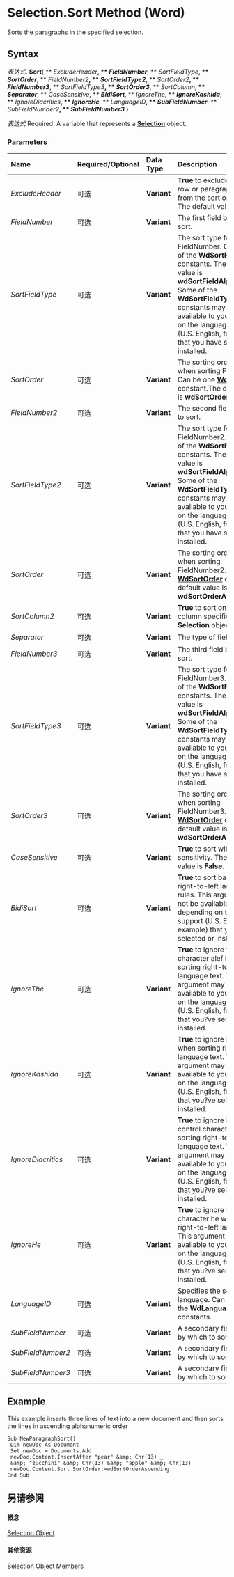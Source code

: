 
# Selection.Sort Method (Word)

Sorts the paragraphs in the specified selection.


## Syntax

 _表达式_. **Sort**( ** _ExcludeHeader_**, ** _FieldNumber_**, ** _SortFieldType_**, ** _SortOrder_**, ** _FieldNumber2_**, ** _SortFieldType2_**, ** _SortOrder2_**, ** _FieldNumber3_**, ** _SortFieldType3_**, ** _SortOrder3_**, ** _SortColumn_**, ** _Separator_**, ** _CaseSensitive_**, ** _BidiSort_**, ** _IgnoreThe_**, ** _IgnoreKashida_**, ** _IgnoreDiacritics_**, ** _IgnoreHe_**, ** _LanguageID_**, ** _SubFieldNumber_**, ** _SubFieldNumber2_**, ** _SubFieldNumber3_** )

 _表达式_ Required. A variable that represents a **[Selection](7b574a91-c33e-ecfd-6783-6b7528b2ed8f.md)** object.


### Parameters



|**Name**|**Required/Optional**|**Data Type**|**Description**|
|:-----|:-----|:-----|:-----|
| _ExcludeHeader_|可选|**Variant**|**True** to exclude the first row or paragraph header from the sort operation. The default value is **False**.|
| _FieldNumber_|可选|**Variant**|The first field by which to sort.|
| _SortFieldType_|可选|**Variant**|The sort type for FieldNumber. Can be one of the  **WdSortFieldType** constants. The default value is **wdSortFieldAlphanumeric**. Some of the **WdSortFieldType** constants may not be available to you, depending on the language support (U.S. English, for example) that you have selected or installed.|
| _SortOrder_|可选|**Variant**|The sorting order to use when sorting FieldNumber. Can be one  **[WdSortOrder](d532202f-3622-9b74-0bd9-85e446c3b616.md)** constant.The default value is **wdSortOrderAscending**.|
| _FieldNumber2_|可选|**Variant**|The second field by which to sort.|
| _SortFieldType2_|可选|**Variant**|The sort type for FieldNumber2. Can be one of the  **WdSortFieldType** constants. The default value is **wdSortFieldAlphanumeric**. Some of the **WdSortFieldType** constants may not be available to you, depending on the language support (U.S. English, for example) that you have selected or installed.|
| _SortOrder_|可选|**Variant**|The sorting order to use when sorting FieldNumber2. Can be one  **[WdSortOrder](d532202f-3622-9b74-0bd9-85e446c3b616.md)** constant.The default value is **wdSortOrderAscending**.|
| _SortColumn2_|可选|**Variant**|**True** to sort only the column specified by the **Selection** object.|
| _Separator_|可选|**Variant**|The type of field separator.|
| _FieldNumber3_|可选|**Variant**|The third field by which to sort.|
| _SortFieldType3_|可选|**Variant**|The sort type for FieldNumber3. Can be one of the  **WdSortFieldType** constants. The default value is **wdSortFieldAlphanumeric**. Some of the **WdSortFieldType** constants may not be available to you, depending on the language support (U.S. English, for example) that you have selected or installed.|
| _SortOrder3_|可选|**Variant**|The sorting order to use when sorting FieldNumber3. Can be one  **[WdSortOrder](d532202f-3622-9b74-0bd9-85e446c3b616.md)** constant.The default value is **wdSortOrderAscending**.|
| _CaseSensitive_|可选|**Variant**|**True** to sort with case sensitivity. The default value is **False**.|
| _BidiSort_|可选|**Variant**|**True** to sort based on right-to-left language rules. This argument may not be available to you, depending on the language support (U.S. English, for example) that you?ve selected or installed.|
| _IgnoreThe_|可选|**Variant**|**True** to ignore the Arabic character alef lam when sorting right-to-left language text. This argument may not be available to you, depending on the language support (U.S. English, for example) that you?ve selected or installed.|
| _IgnoreKashida_|可选|**Variant**|**True** to ignore kashidas when sorting right-to-left language text. This argument may not be available to you, depending on the language support (U.S. English, for example) that you?ve selected or installed.|
| _IgnoreDiacritics_|可选|**Variant**|**True** to ignore bidirectional control characters when sorting right-to-left language text. This argument may not be available to you, depending on the language support (U.S. English, for example) that you?ve selected or installed.|
| _IgnoreHe_|可选|**Variant**|**True** to ignore the Hebrew character he when sorting right-to-left language text. This argument may not be available to you, depending on the language support (U.S. English, for example) that you?ve selected or installed.|
| _LanguageID_|可选|**Variant**|Specifies the sorting language. Can be one of the  **WdLanguageID** constants.|
| _SubFieldNumber_|可选|**Variant**|A secondary field number by which to sort.|
| _SubFieldNumber2_|可选|**Variant**|A secondary field number by which to sort.|
| _SubFieldNumber3_|可选|**Variant**|A secondary field number by which to sort.|

## Example

This example inserts three lines of text into a new document and then sorts the lines in ascending alphanumeric order


```
Sub NewParagraphSort() 
 Dim newDoc As Document 
 Set newDoc = Documents.Add 
 newDoc.Content.InsertAfter "pear" &amp; Chr(13) _ 
 &amp; "zucchini" &amp; Chr(13) &amp; "apple" &amp; Chr(13) 
 newDoc.Content.Sort SortOrder:=wdSortOrderAscending 
End Sub
```


## 另请参阅


#### 概念


[Selection Object](7b574a91-c33e-ecfd-6783-6b7528b2ed8f.md)
#### 其他资源


[Selection Object Members](http://msdn.microsoft.com/library/71e67a43-d40a-ad9a-8ef2-c5c487733e0d%28Office.15%29.aspx)